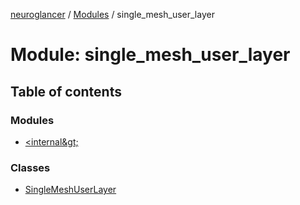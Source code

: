 [neuroglancer](../README.md) / [Modules](../modules.md) / single\_mesh\_user\_layer

# Module: single\_mesh\_user\_layer

## Table of contents

### Modules

- [&lt;internal\&gt;](single_mesh_user_layer._internal_.md)

### Classes

- [SingleMeshUserLayer](../classes/single_mesh_user_layer.SingleMeshUserLayer.md)
